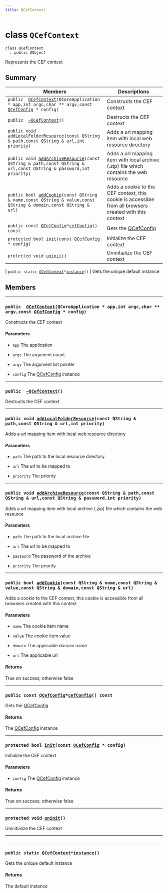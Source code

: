 ```yaml
---
title: QCefContext
---
```


# class `QCefContext` <a id="class_q_cef_context" class="anchor"></a>

```
class QCefContext
  : public QObject
```

Represents the CEF context

## Summary

 Members                        | Descriptions                                
--------------------------------|---------------------------------------------
`public  `[`QCefContext`](#class_q_cef_context_1aa2b8af8d2d806ba8b5110e868d314c8c)`(QCoreApplication * app,int argc,char ** argv,const `[`QCefConfig`](QCefConfig.md#class_q_cef_config)` * config)` | Constructs the CEF context
`public  `[`~QCefContext`](#class_q_cef_context_1a91de7d9c36aafdaca390a355d6da5c6d)`()` | Destructs the CEF context
`public void `[`addLocalFolderResource`](#class_q_cef_context_1aecc6f7ee9d296bcf8d2ba470e0c0e454)`(const QString & path,const QString & url,int priority)` | Adds a url mapping item with local web resource directory
`public void `[`addArchiveResource`](#class_q_cef_context_1aba9c70a84379190d151bdc4b634367e6)`(const QString & path,const QString & url,const QString & password,int priority)` | Adds a url mapping item with local archive (.zip) file which contains the web resource
`public bool `[`addCookie`](#class_q_cef_context_1a6d2e90de7fb5fcf2b7e7a6581d26e62c)`(const QString & name,const QString & value,const QString & domain,const QString & url)` | Adds a cookie to the CEF context, this cookie is accessible from all browsers created with this context
`public const `[`QCefConfig`](QCefConfig.md#class_q_cef_config)` * `[`cefConfig`](#class_q_cef_context_1acfd6416ebc0a8df5cf8961dadeff960e)`() const` | Gets the [QCefConfig](QCefConfig.md#class_q_cef_config)
`protected bool `[`init`](#class_q_cef_context_1a78836c8d4d2bdf4970a256d8d29c80c6)`(const `[`QCefConfig`](QCefConfig.md#class_q_cef_config)` * config)` | Initialize the CEF context
`protected void `[`uninit`](#class_q_cef_context_1aee74a7460786ddc17f8f9c0f68eaab6b)`()` | Uninitialize the CEF context
 | 
`public static `[`QCefContext`](#class_q_cef_context)` * `[`instance`](#class_q_cef_context_1a3e6491f837fdd72c7b4fefed5569853b)`()` | Gets the unique default instance

## Members

---
### `public  `[`QCefContext`](#class_q_cef_context_1aa2b8af8d2d806ba8b5110e868d314c8c)`(QCoreApplication * app,int argc,char ** argv,const `[`QCefConfig`](QCefConfig.md#class_q_cef_config)` * config)` <a id="class_q_cef_context_1aa2b8af8d2d806ba8b5110e868d314c8c" class="anchor"></a>

Constructs the CEF context

#### Parameters
* `app` The application

* `argc` The argument count

* `argv` The argument list pointer

* `config` The [QCefConfig](QCefConfig.md#class_q_cef_config) instance

---
### `public  `[`~QCefContext`](#class_q_cef_context_1a91de7d9c36aafdaca390a355d6da5c6d)`()` <a id="class_q_cef_context_1a91de7d9c36aafdaca390a355d6da5c6d" class="anchor"></a>

Destructs the CEF context

---
### `public void `[`addLocalFolderResource`](#class_q_cef_context_1aecc6f7ee9d296bcf8d2ba470e0c0e454)`(const QString & path,const QString & url,int priority)` <a id="class_q_cef_context_1aecc6f7ee9d296bcf8d2ba470e0c0e454" class="anchor"></a>

Adds a url mapping item with local web resource directory

#### Parameters
* `path` The path to the local resource directory

* `url` The url to be mapped to

* `priority` The priority

---
### `public void `[`addArchiveResource`](#class_q_cef_context_1aba9c70a84379190d151bdc4b634367e6)`(const QString & path,const QString & url,const QString & password,int priority)` <a id="class_q_cef_context_1aba9c70a84379190d151bdc4b634367e6" class="anchor"></a>

Adds a url mapping item with local archive (.zip) file which contains the web resource

#### Parameters
* `path` The path to the local archive file

* `url` The url to be mapped to

* `password` The password of the archive

* `priority` The priority

---
### `public bool `[`addCookie`](#class_q_cef_context_1a6d2e90de7fb5fcf2b7e7a6581d26e62c)`(const QString & name,const QString & value,const QString & domain,const QString & url)` <a id="class_q_cef_context_1a6d2e90de7fb5fcf2b7e7a6581d26e62c" class="anchor"></a>

Adds a cookie to the CEF context, this cookie is accessible from all browsers created with this context

#### Parameters
* `name` The cookie item name

* `value` The cookie item value

* `domain` The applicable domain name

* `url` The applicable url

#### Returns
True on success; otherwise false

---
### `public const `[`QCefConfig`](QCefConfig.md#class_q_cef_config)` * `[`cefConfig`](#class_q_cef_context_1acfd6416ebc0a8df5cf8961dadeff960e)`() const` <a id="class_q_cef_context_1acfd6416ebc0a8df5cf8961dadeff960e" class="anchor"></a>

Gets the [QCefConfig](QCefConfig.md#class_q_cef_config)

#### Returns
The [QCefConfig](QCefConfig.md#class_q_cef_config) instance

---
### `protected bool `[`init`](#class_q_cef_context_1a78836c8d4d2bdf4970a256d8d29c80c6)`(const `[`QCefConfig`](QCefConfig.md#class_q_cef_config)` * config)` <a id="class_q_cef_context_1a78836c8d4d2bdf4970a256d8d29c80c6" class="anchor"></a>

Initialize the CEF context

#### Parameters
* `config` The [QCefConfig](QCefConfig.md#class_q_cef_config) instance

#### Returns
True on success; otherwise false

---
### `protected void `[`uninit`](#class_q_cef_context_1aee74a7460786ddc17f8f9c0f68eaab6b)`()` <a id="class_q_cef_context_1aee74a7460786ddc17f8f9c0f68eaab6b" class="anchor"></a>

Uninitialize the CEF context

---
###  <a id="class_q_cef_context_1a502cdbb18c3abae014e6b8ee42948645" class="anchor"></a>

---
### `public static `[`QCefContext`](#class_q_cef_context)` * `[`instance`](#class_q_cef_context_1a3e6491f837fdd72c7b4fefed5569853b)`()` <a id="class_q_cef_context_1a3e6491f837fdd72c7b4fefed5569853b" class="anchor"></a>

Gets the unique default instance

#### Returns
The default instance

